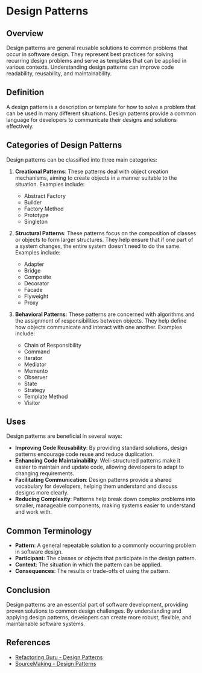 # Design Patterns

## Overview

Design patterns are general reusable solutions to common problems that occur in software design. They represent best practices for solving recurring design problems and serve as templates that can be applied in various contexts. Understanding design patterns can improve code readability, reusability, and maintainability.

## Definition

A design pattern is a description or template for how to solve a problem that can be used in many different situations. Design patterns provide a common language for developers to communicate their designs and solutions effectively.

## Categories of Design Patterns

Design patterns can be classified into three main categories:

1. **Creational Patterns**: These patterns deal with object creation mechanisms, aiming to create objects in a manner suitable to the situation. Examples include:
   - Abstract Factory
   - Builder
   - Factory Method
   - Prototype
   - Singleton

2. **Structural Patterns**: These patterns focus on the composition of classes or objects to form larger structures. They help ensure that if one part of a system changes, the entire system doesn't need to do the same. Examples include: 
   - Adapter
   - Bridge
   - Composite
   - Decorator
   - Facade
   - Flyweight
   - Proxy

4. **Behavioral Patterns**: These patterns are concerned with algorithms and the assignment of responsibilities between objects. They help define how objects communicate and interact with one another. Examples include:
   - Chain of Responsibility
   - Command
   - Iterator
   - Mediator
   - Memento
   - Observer
   - State
   - Strategy
   - Template Method
   - Visitor

## Uses

Design patterns are beneficial in several ways:

- **Improving Code Reusability**: By providing standard solutions, design patterns encourage code reuse and reduce duplication.
- **Enhancing Code Maintainability**: Well-structured patterns make it easier to maintain and update code, allowing developers to adapt to changing requirements.
- **Facilitating Communication**: Design patterns provide a shared vocabulary for developers, helping them understand and discuss designs more clearly.
- **Reducing Complexity**: Patterns help break down complex problems into smaller, manageable components, making systems easier to understand and work with.

## Common Terminology

- **Pattern**: A general repeatable solution to a commonly occurring problem in software design.
- **Participant**: The classes or objects that participate in the design pattern.
- **Context**: The situation in which the pattern can be applied.
- **Consequences**: The results or trade-offs of using the pattern.

## Conclusion

Design patterns are an essential part of software development, providing proven solutions to common design challenges. By understanding and applying design patterns, developers can create more robust, flexible, and maintainable software systems.

## References

- [Refactoring Guru - Design Patterns](https://refactoring.guru/design-patterns)
- [SourceMaking - Design Patterns](https://sourcemaking.com/design_patterns)

